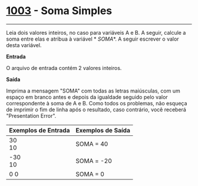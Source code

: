 # [1003](https://www.beecrowd.com.br/judge/pt/problems/view/1003) - Soma Simples

__________

Leia dois valores inteiros, no caso para variáveis A e B. A seguir, calcule a soma entre elas e atribua à variável *
*SOMA**. A seguir escrever o valor desta variável.

**Entrada**

O arquivo de entrada contém 2 valores inteiros.

**Saída**

Imprima a mensagem "SOMA" com todas as letras maiúsculas, com um espaço em branco antes e depois da igualdade seguido
pelo valor correspondente à soma de A e B. Como todos os problemas, não esqueça de imprimir o fim de linha após o
resultado, caso contrário, você receberá "Presentation Error".

| Exemplos de Entrada | Exemplos de Saída |
|---------------------|-------------------|
| 30 <br/> 10         | SOMA = 40         |
| -30 <br/> 10        | SOMA = -20        |
| 0 0                 | SOMA = 0          |

